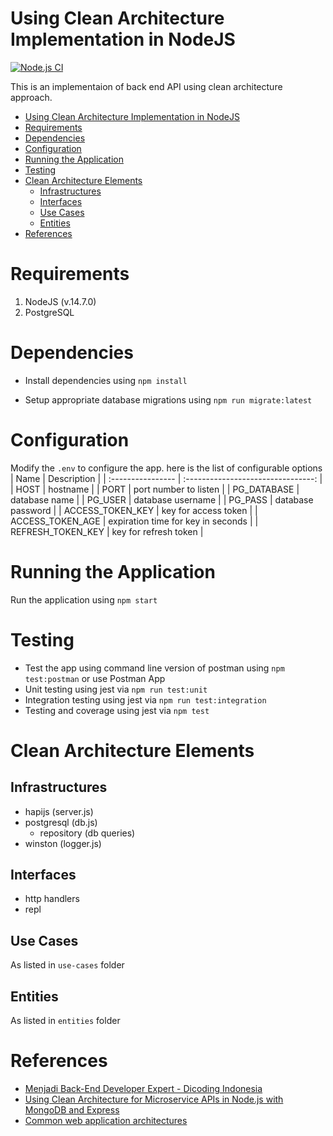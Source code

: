 # Using Clean Architecture Implementation in NodeJS

[![Node.js CI](https://github.com/mohhasbias/dicoding-backend/actions/workflows/node.js.yml/badge.svg?branch=main&event=push)](https://github.com/mohhasbias/dicoding-backend/actions/workflows/node.js.yml)

This is an implementaion of back end API using clean architecture approach.

- [Using Clean Architecture Implementation in NodeJS](#using-clean-architecture-implementation-in-nodejs)
- [Requirements](#requirements)
- [Dependencies](#dependencies)
- [Configuration](#configuration)
- [Running the Application](#running-the-application)
- [Testing](#testing)
- [Clean Architecture Elements](#clean-architecture-elements)
  - [Infrastructures](#infrastructures)
  - [Interfaces](#interfaces)
  - [Use Cases](#use-cases)
  - [Entities](#entities)
- [References](#references)

# Requirements

1. NodeJS (v.14.7.0)
2. PostgreSQL

# Dependencies

- Install dependencies using `npm install`

- Setup appropriate database migrations using `npm run migrate:latest`

# Configuration

Modify the `.env` to configure the app. here is the list of configurable options
| Name              |            Description             |
| :---------------- | :--------------------------------: |
| HOST              |              hostname              |
| PORT              |       port number to listen        |
| PG_DATABASE       |           database name            |
| PG_USER           |         database username          |
| PG_PASS           |         database password          |
| ACCESS_TOKEN_KEY  |        key for access token        |
| ACCESS_TOKEN_AGE  | expiration time for key in seconds |
| REFRESH_TOKEN_KEY |       key for refresh token        |

# Running the Application

Run the application using `npm start`

# Testing

- Test the app using command line version of postman using `npm test:postman`
  or use Postman App
- Unit testing using jest via `npm run test:unit`
- Integration testing using jest via `npm run test:integration`
- Testing and coverage using jest via `npm test`

# Clean Architecture Elements

## Infrastructures

- hapijs (server.js)
- postgresql (db.js)
  - repository (db queries)
- winston (logger.js)

## Interfaces

- http handlers
- repl

## Use Cases

As listed in `use-cases` folder

## Entities

As listed in `entities` folder

# References

- [Menjadi Back-End Developer Expert - Dicoding Indonesia](https://www.dicoding.com/academies/276)
- [Using Clean Architecture for Microservice APIs in Node.js with MongoDB and Express](https://www.youtube.com/watch?v=CnailTcJV_U)
- [Common web application architectures](https://docs.microsoft.com/en-us/dotnet/architecture/modern-web-apps-azure/common-web-application-architectures#clean-architecture)
